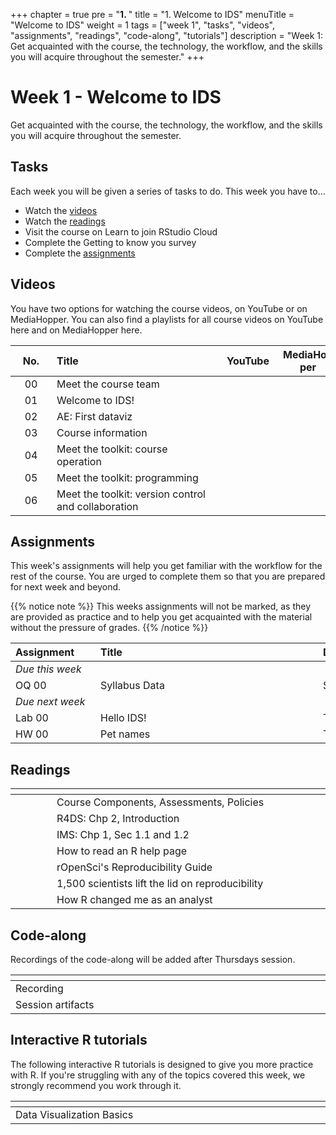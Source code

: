 +++
chapter = true
pre = "<b>1. </b>"
title = "1. Welcome to IDS"
menuTitle = "Welcome to IDS"
weight = 1
tags = ["week 1", "tasks", "videos", "assignments", "readings", "code-along", "tutorials"] 
description = "Week 1: Get acquainted with the course, the technology, the workflow, and the skills you will acquire throughout the semester."
+++

# Week 1 - Welcome to IDS

Get acquainted with the course, the technology, the workflow, and the skills you will acquire throughout the semester.

## Tasks

  <p style="text-align: left">Each week you will be given a series of tasks to do. This week you have to...</p>

<ul>
  <li>Watch the <a href="#videos">videos</a></li>
  <li>Watch the <a href="#readings">readings</a></li>
  <li>Visit the course on <a id="learnids">Learn</a> to join RStudio Cloud</li>
  <li>Complete the <a id="survey1">Getting to know you survey</a></li>
  <li>Complete the <a href="#assignments">assignments</a></li>
</ul>

## Videos

<p style="text-align: left">You have two options for watching the course videos, on YouTube or on MediaHopper. You can also find a playlists for all course videos on YouTube <a id="playlistyt">here</a> and on MediaHopper <a id="playlistmh">here</a>.

| <div style="width:50px;text-align:center">No.</div> | <div style="width:250px;text-align:left">Title</div> | <div style="width:80px;text-align:center">YouTube</div> | <div style="width:80px;text-align:center">MediaHopper</div> |  <div style="width:80px;text-align:center">Slides</div> | <div style="width:80px;text-align:center">Length</div> |
|:---:|:---------------------|:-------:|:-----------:|:--------:|:------:|
| 00  | Meet the course team | <a id="W1L0YT"><span style="color: red;"><i class="fab fa-youtube fa-lg" /></span></a> | <a id="W1L0MH"><span style="color: #0A1E3F;"><i class="fas fa-file-video fa-lg"/></span></a> |  | 02:36 |
| 01  | Welcome to IDS!      | <a id="W1L1YT"><span style="color: red;"><i class="fab fa-youtube fa-lg" /></span></a> | <a id="W1L1MH"><span style="color: #0A1E3F;"><i class="fas fa-file-video fa-lg"/></span></a> | <a id="W1L1S"><span style="color: #4b5357;"><i class="fas fa-desktop fa-lg"/></span></a>  | 15:07 |
| 02  | AE: First dataviz    | <a id="W1L2YT"><span style="color: red;"><i class="fab fa-youtube fa-lg" /></span></a> | <a id="W1L2MH"><span style="color: #0A1E3F;"><i class="fas fa-file-video fa-lg"/></span></a> | <a id="W1L2S"><span style="color: #4b5357;"><i class="fas fa-desktop fa-lg"/></span></a> | 08:10 |
| 03  | Course information   | <a id="W1L3YT"><span style="color: red;"><i class="fab fa-youtube fa-lg" /></span></a> | <a id="W1L3MH"><span style="color: #0A1E3F;"><i class="fas fa-file-video fa-lg"/></span></a> | <a id="W1L3S"><span style="color: #4b5357;"><i class="fas fa-desktop fa-lg"/></span></a> | 26:17 |
| 04  | Meet the toolkit: course operation     | <a id="W1L4YT"><span style="color: red;"><i class="fab fa-youtube fa-lg" /></span></a> | <a id="W1L4MH"><span style="color: #0A1E3F;"><i class="fas fa-file-video fa-lg"/></span></a> | <a id="W1L4S"><span style="color: #4b5357;"><i class="fas fa-desktop fa-lg"/></span></a> | 10:45 |
| 05  | Meet the toolkit: programming     | <a id="W1L5YT"><span style="color: red;"><i class="fab fa-youtube fa-lg" /></span></a> | <a id="W1L5MH"><span style="color: #0A1E3F;"><i class="fas fa-file-video fa-lg"/></span></a> | <a id="W1L5S"><span style="color: #4b5357;"><i class="fas fa-desktop fa-lg"/></span></a> | 34:17 |
| 06  | Meet the toolkit: version control and collaboration     | <a id="W1L6YT"><span style="color: red;"><i class="fab fa-youtube fa-lg" /></span></a> | <a id="W1L6MH"><span style="color: #0A1E3F;"><i class="fas fa-file-video fa-lg"/></span></a> | <a id="W1L6S"><span style="color: #4b5357;"><i class="fas fa-desktop fa-lg"/></span></a> | 11:24 |

## Assignments

<p style="text-align: left"> This week's assignments will help you get familiar with the workflow for the rest of the course. You are urged to complete them so that you are prepared for next week and beyond.</p>

{{% notice note %}}
This weeks assignments will not be marked, as they are provided as practice and to help you get acquainted with the material without the pressure of grades.
{{% /notice %}}

| <div style="width:120px;text-align:left">Assignment</div> | <div style="width:340px;text-align:left">Title</div> | <div style="width:200px;text-align:left">Due</div> |
|:---|:---|:---|
| *Due this week* | | |
| OQ 00 | <a id="OQ0">Syllabus Data</a> | Sun, 26 Sep, 23:59 UK |
| *Due next week* | | |
| Lab 00 | <a id="LAB0">Hello IDS!</a> | Tue, 28 Sep, 16:00 UK |
| HW 00  | <a id="HW0">Pet names</a> | Thur, 30 Sep, 16:00 UK |

## Readings

| <div style="width:50px"></div>  | <div style="width:420px"></div>  |  <div style="width:200px"></div> |
|:---:|:---|:---:|
| <i class="fas fa-laptop"></i> | <a id="components">Course Components</a>, <a id="assessments">Assessments</a>, <a id="policies">Policies</a> | **Required** | 
| <i class="fas fa-book"></i> | R4DS: <a id="R4DS2">Chp 2, Introduction</a> | **Required** |
| <i class="fas fa-book"></i> | IMS: <a id="IMS1">Chp 1, Sec 1.1 and 1.2</a> | **Required** |
| <i class="fab fa-readme"></i> | <a id="HTRR">How to read an R help page</a> | Optional | 
| <i class="fab fa-readme"></i> | <a id="OpenSci">rOpenSci's Reproducibility Guide</a> | Optional |
| <i class="fab fa-readme"></i> | <a id="NatRepro">1,500 scientists lift the lid on reproducibility</a> | Optional |
|  <i class="fas fa-pen-fancy"></i> | <a id="nhsr">How R changed me as an analyst</a> | Optional

## Code-along

<p style="text-align: left"> Recordings of the code-along will be added after Thursdays session.</p>

| <div style="width:200px"></div>  | <div style="width:480px"></div>  |
|:---|:---|
| Recording | |
| Session artifacts ||

## Interactive R tutorials

<p style="text-align: left"> The following interactive R tutorials is designed to give you more practice with R. If you're struggling with any of the topics covered this week, we strongly recommend you work through it.</p>

|  <div style="width:480px"></div>  |  <div style="width:200px"></div>  |
|:---|:---|
| <a id="RT1">Data Visualization Basics</a> | Extra practice |

<!-- To setup the links -->  
<script src="/js/links.js"/>